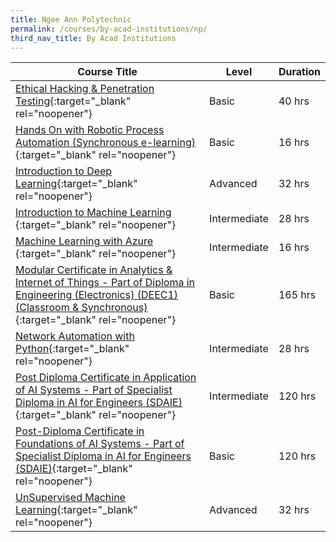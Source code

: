 ```yaml
---
title: Ngee Ann Polytechnic
permalink: /courses/by-acad-institutions/np/
third_nav_title: By Acad Institutions
---
```

|Course Title  | Level | Duration |
| - | - | - | 
|[Ethical Hacking & Penetration Testing](https://www.cet.np.edu.sg/courses/ethical-hacking-penetration-testing/){:target="_blank" rel="noopener"} |Basic|40 hrs |
|[Hands On with Robotic Process Automation (Synchronous e-learning)](https://www.cet.np.edu.sg/courses/hands-on-with-robotic-process-automation/){:target="_blank" rel="noopener"} |Basic|16 hrs |
|[Introduction to Deep Learning](https://www.cet.np.edu.sg/courses/introduction-to-machine-learning/){:target="_blank" rel="noopener"} |Advanced|32 hrs |
|[Introduction to Machine Learning ](https://www.cet.np.edu.sg/courses/introduction-to-machine-learning/){:target="_blank" rel="noopener"} |Intermediate|28 hrs |
|[Machine Learning with Azure ](https://www.cet.np.edu.sg/courses/machine-learning-with-azure/){:target="_blank" rel="noopener"} |Intermediate|16 hrs |
|[Modular Certificate in Analytics & Internet of Things - Part of Diploma in Engineering (Electronics) (DEEC1) (Classroom & Synchronous)](https://www.cet.np.edu.sg/courses/diploma-in-engineering-electronics/){:target="_blank" rel="noopener"} |Basic|165 hrs |
|[Network Automation with Python](https://www.cet.np.edu.sg/courses/network-automation-with-python/){:target="_blank" rel="noopener"} |Intermediate|28 hrs |
|[Post Diploma Certificate in Application of AI Systems - Part of Specialist Diploma in AI for Engineers (SDAIE)](https://www.cet.np.edu.sg/courses/specialist-diploma-in-ai-for-engineers/){:target="_blank" rel="noopener"} |Intermediate|120 hrs |
|[Post-Diploma Certificate in Foundations of AI Systems - Part of Specialist Diploma in AI for Engineers (SDAIE)](https://www.cet.np.edu.sg/courses/specialist-diploma-in-ai-for-engineers/){:target="_blank" rel="noopener"} |Basic|120 hrs |
|[UnSupervised Machine Learning](https://www.np.edu.sg/lifelonglearning/Pages/Unsupervised-Machine-Learning.aspx){:target="_blank" rel="noopener"} |Advanced|32 hrs |
